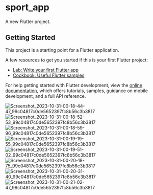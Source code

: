 # sport_app

A new Flutter project.

## Getting Started

This project is a starting point for a Flutter application.

A few resources to get you started if this is your first Flutter project:

- [Lab: Write your first Flutter app](https://docs.flutter.dev/get-started/codelab)
- [Cookbook: Useful Flutter samples](https://docs.flutter.dev/cookbook)

For help getting started with Flutter development, view the
[online documentation](https://docs.flutter.dev/), which offers tutorials, samples, guidance on
mobile development, and a full API reference.

![Screenshot_2023-10-31-00-18-44-47_99c04817c0de5652397fc8b56c3b3817](https://github.com/May-alt/sport_app/assets/52458696/669b46d8-7c0b-4477-9552-745db72f5638)
![Screenshot_2023-10-31-00-18-52-53_99c04817c0de5652397fc8b56c3b3817](https://github.com/May-alt/sport_app/assets/52458696/aba91b69-5092-48f8-ab08-3771679deaab)
![Screenshot_2023-10-31-00-18-59-96_99c04817c0de5652397fc8b56c3b3817](https://github.com/May-alt/sport_app/assets/52458696/b20d1959-6df3-4320-8785-f3ce9249046f)
![Screenshot_2023-10-31-00-19-19-55_99c04817c0de5652397fc8b56c3b3817](https://github.com/May-alt/sport_app/assets/52458696/7cf119c9-9c77-494d-a118-6afe4db042e7)
![Screenshot_2023-10-31-00-19-51-02_99c04817c0de5652397fc8b56c3b3817](https://github.com/May-alt/sport_app/assets/52458696/534b5096-46dc-424c-9582-d7a91ec357d5)
![Screenshot_2023-10-31-00-20-18-75_99c04817c0de5652397fc8b56c3b3817](https://github.com/May-alt/sport_app/assets/52458696/d8e4587c-2db9-4b25-a5ed-e48af54354c9)
![Screenshot_2023-10-31-00-20-31-40_99c04817c0de5652397fc8b56c3b3817](https://github.com/May-alt/sport_app/assets/52458696/7218c9bf-ef0e-4291-ad91-377d661309de)
![Screenshot_2023-10-31-00-21-02-47_99c04817c0de5652397fc8b56c3b3817](https://github.com/May-alt/sport_app/assets/52458696/7d8ef07c-83c3-4c4c-b10a-0b6869da1c71)
